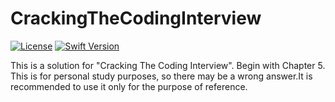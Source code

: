 CrackingTheCodingInterview
=====
[![License](https://img.shields.io/cocoapods/l/Swinject.svg?style=flat)](http://cocoapods.org/pods/Swinject)
[![Swift Version](https://img.shields.io/badge/Swift-3.0.x-orange.svg)](https://developer.apple.com/swift)

This is a solution for "Cracking The Coding Interview".
Begin with Chapter 5. This is for personal study purposes, so there may be a wrong answer.It is recommended to use it only for the purpose of reference.
